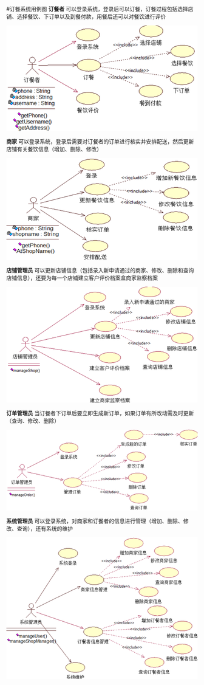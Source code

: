 #订餐系统用例图
**订餐者**
可以登录系统，登录后可以订餐，订餐过程包括选择店铺、选择餐饮、下订单以及到餐付款，用餐后还可以对餐饮进行评价

![Alt text](./1.png)

**商家**
可以登录系统，登录后需要对订餐者的订单进行核实并安排配送，然后更新店铺有关餐饮信息（增加、删除、修改）

![Alt text](./2.png)

**店铺管理员**
可以更新店铺信息（包括录入新申请通过的商家、修改、删除和查询店铺信息），还要为每一个店铺建立客户评价档案盒商家监察档案

![Alt text](./3.png)

**订单管理员**
当订餐者下订单后要立即生成新订单，如果订单有所改动需及时更新（查询、修改、删除）

![Alt text](./4.png)

**系统管理员**
可以登录系统，对商家和订餐者的信息进行管理（增加、删除、修改、查询），还有系统的维护

![Alt text](./5.png)